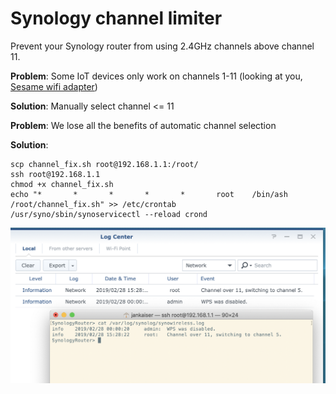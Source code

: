 # Synology channel limiter
Prevent your Synology router from using 2.4GHz channels above channel 11.

**Problem**: Some IoT devices only work on channels 1-11 (looking at you, [Sesame wifi adapter](https://candyhouse.co/blogs/sesame/how-to-setup-your-wi-fi-access-point))

**Solution**: Manually select channel <= 11

**Problem**: We lose all the benefits of automatic channel selection

**Solution**:
```
scp channel_fix.sh root@192.168.1.1:/root/
ssh root@192.168.1.1
chmod +x channel_fix.sh
echo "*       *       *       *       *       root    /bin/ash /root/channel_fix.sh" >> /etc/crontab
/usr/syno/sbin/synoservicectl --reload crond
```


![Wireless log](https://github.com/jankais3r/Synology-channel-limiter/raw/master/log.png)
